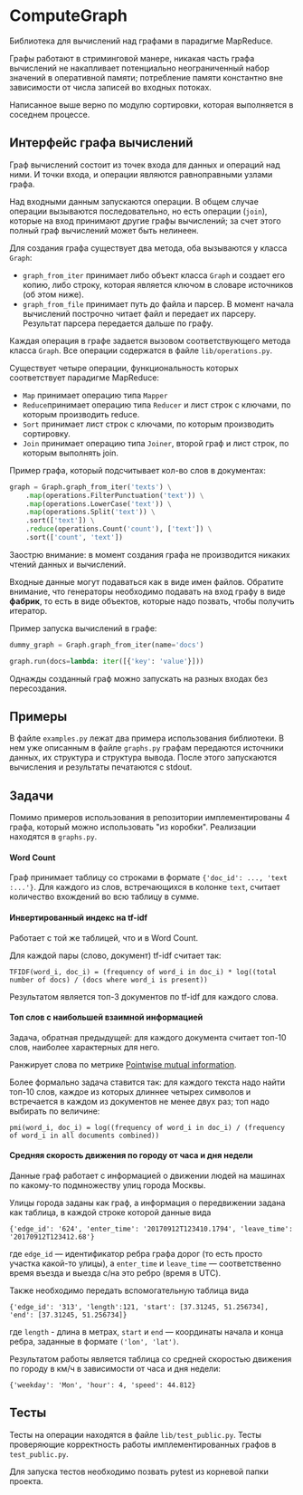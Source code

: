 # ComputeGraph

Библиотека для вычислений над графами в парадигме MapReduce.

Графы работают в стриминговой манере, никакая часть графа вычислений не накапливает
потенциально неограниченный набор значений в оперативной памяти;  потребление памяти
константно вне зависимости от числа записей во входных потоках.

Написанное выше верно по модулю сортировки, которая выполняется в соседнем процессе.


## Интерфейс графа вычислений

Граф вычислений состоит из точек входа для данных и операций над ними. И точки входа, и операции являются равноправными узлами графа.

Над входными данным запускаются операции.
В общем случае операции вызываются последовательно, но есть операции (`join`), которые на вход принимают другие
графы вычислений; за счет этого полный граф вычислений может быть нелинеен.


Для создания графа существует два метода, оба вызываются у класса `Graph`:
* ```graph_from_iter``` принимает либо объект класса `Graph` и создает его копию, либо
строку, которая является ключом в словаре источников (об этом ниже).
* ```graph_from_file``` принимает путь до файла и парсер. В момент начала вычислений построчно читает файл и передает их парсеру. Результат парсера передается дальше по графу.

Каждая операция в графе задается вызовом соответствующего метода класса `Graph`. Все операции содержатся в файле `lib/operations.py`.

Существует четыре операции, функциональность которых соответствует парадигме MapReduce: 
* `Map` принимает операцию типа ```Mapper```
* `Reduce`принимает операцию типа `Reducer` и лист строк с ключами, по которым производить reduce.
* `Sort` принимает лист строк с ключами, по которым производить сортировку.
* `Join` принимает операцию типа  `Joiner`, второй граф и лист строк, по которым выполнять join.

Пример графа, который подсчитывает кол-во слов в документах:
```python
graph = Graph.graph_from_iter('texts') \
    .map(operations.FilterPunctuation('text')) \
    .map(operations.LowerCase('text')) \
    .map(operations.Split('text')) \
    .sort(['text']) \
    .reduce(operations.Count('count'), ['text']) \
    .sort(['count', 'text'])
```

Заострю внимание: в момент создания графа не производится никаких чтений данных и вычислений.

Входные данные могут подаваться как в виде имен файлов. Обратите внимание, что генераторы необходимо подавать на вход графу в виде **фабрик**,
то есть в виде объектов, которые надо позвать, чтобы получить итератор. 

Пример запуска вычислений в графе:
```python
dummy_graph = Graph.graph_from_iter(name='docs')

graph.run(docs=lambda: iter([{'key': 'value'}]))

```

Однажды созданный граф можно запускать на разных входах без пересоздания.

## Примеры 

В файле `examples.py` лежат два примера использования библиотеки.
В нем уже описанным в файле `graphs.py` графам передаются источники данных, их структура и структура вывода. После этого запускаются вычисления и результаты печатаются с stdout.


## Задачи

Помимо примеров использования в репозитории имплементированы 4 графа, который можно использовать "из коробки". Реализации находятся в `graphs.py`.

#### Word Count

Граф принимает таблицу со строками в формате `{'doc_id': ..., 'text :...'}`.
Для каждого из слов, встречающихся в колонке `text`, считает количество вхождений во всю таблицу в сумме.

#### Инвертированный индекс на tf-idf

Работает с той же таблицей, что и в Word Count.

Для каждой пары (слово, документ) tf-idf считает так:
```
TFIDF(word_i, doc_i) = (frequency of word_i in doc_i) * log((total number of docs) / (docs where word_i is present))
```

Результатом является топ-3 документов по tf-idf для каждого слова.

#### Топ слов с наибольшей взаимной информацией

Задача, обратная предыдущей: для каждого документа считает топ-10 слов, наиболее характерных для него.

Ранжирует слова по метрике
[Pointwise mutual information](https://en.wikipedia.org/wiki/Pointwise_mutual_information).

Более формально задача ставится так: для каждого текста надо найти топ-10 слов, каждое из которых длиннее четырех
символов и встречается в каждом из документов не менее двух раз; топ надо выбирать по величине:
```
pmi(word_i, doc_i) = log((frequency of word_i in doc_i) / (frequency of word_i in all documents combined))
```

#### Средняя скорость движения по городу от часа и дня недели

Данные граф работает с информацией о движении людей на машинах по какому-то подмножеству улиц города Москвы.

Улицы города заданы как граф, а информация о передвижении задана как таблица, в каждой строке которой данные вида
```
{'edge_id': '624', 'enter_time': '20170912T123410.1794', 'leave_time': '20170912T123412.68'}
```
где `edge_id` — идентификатор ребра графа дорог (то есть просто участка какой-то улицы), а `enter_time` и `leave_time` —
соответственно время въезда и выезда с/на это ребро (время в UTC).

Также необходимо передать вспомогательную таблица вида
```
{'edge_id': '313', 'length':121, 'start': [37.31245, 51.256734], 'end': [37.31245, 51.256734]}
```
где `length` - длина в метрах, `start` и `end` — координаты начала и конца ребра, заданные в формате `('lon', 'lat')`.

Результатом работы является таблица со средней скоростью движения по городу в км/ч
в зависимости от часа и дня недели:
```
{'weekday': 'Mon', 'hour': 4, 'speed': 44.812}
```


## Тесты

Тесты на операции находятся в файле `lib/test_public.py`. Тесты проверяющие корректность работы имплементированных графов в `test_public.py`.

Для запуска тестов необходимо позвать pytest из корневой папки проекта.
